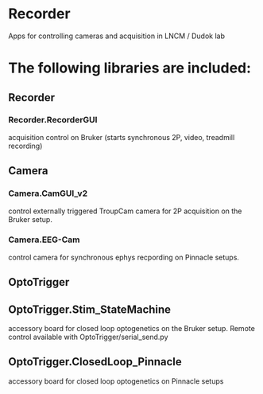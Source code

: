 # Recorder
Apps for controlling cameras and acquisition in LNCM / Dudok lab

# The following libraries are included:

## Recorder
### Recorder.RecorderGUI
acquisition control on Bruker (starts synchronous 2P, video, treadmill recording)

## Camera
### Camera.CamGUI_v2
control externally triggered TroupCam camera for 2P acquisition on the Bruker setup. 
### Camera.EEG-Cam
control camera for synchronous ephys recpording on Pinnacle setups.

## OptoTrigger
## OptoTrigger.Stim_StateMachine
accessory board for closed loop optogenetics on the Bruker setup.
Remote control available with OptoTrigger/serial_send.py
## OptoTrigger.ClosedLoop_Pinnacle
accessory board for closed loop optogenetics on Pinnacle setups

